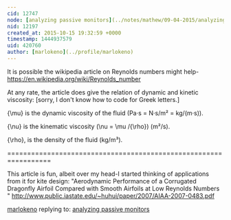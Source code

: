 ```yaml
---
cid: 12747
node: [analyzing passive monitors](../notes/mathew/09-04-2015/analyzing-passive-monitors)
nid: 12197
created_at: 2015-10-15 19:32:59 +0000
timestamp: 1444937579
uid: 420760
author: [marlokeno](../profile/marlokeno)
---
```


It is possible the wikipedia article on Reynolds numbers might help-
https://en.wikipedia.org/wiki/Reynolds_number

At any rate, the article does give the relation of dynamic and kinetic viscosity:
[sorry, I don't know how to code for Greek letters.]

{\mu} is the dynamic viscosity of the fluid (Pa·s = N·s/m² = kg/(m·s)).

{\nu} is the kinematic viscosity (\nu = \mu /{\rho}) (m²/s).

{\rho}\, is the density of the fluid (kg/m³).

=================================================================

This article is fun, albeit over my head-I started thinking of applications from it for kite design:
"Aerodynamic Performance of a Corrugated Dragonfly Airfoil
Compared with Smooth Airfoils at Low Reynolds Numbers "
http://www.public.iastate.edu/~huhui/paper/2007/AIAA-2007-0483.pdf

[marlokeno](../profile/marlokeno) replying to: [analyzing passive monitors](../notes/mathew/09-04-2015/analyzing-passive-monitors)


